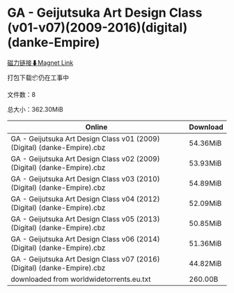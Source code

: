 # GA - Geijutsuka Art Design Class (v01-v07)(2009-2016)(digital)(danke-Empire)

[磁力链接⬇Magnet Link](magnet:?xt=urn:btih:acf764efb3f24dec00d0f5cacc8a65f6d75cebd1&dn=GA%20-%20Geijutsuka%20Art%20Design%20Class%20%28v01-v07%29%282009-2016%29%28digital%29%28danke-Empire%29)

打包下载📦仍在工事中

文件数：8

总大小：362.30MiB

Online | Download
--- | ---
GA - Geijutsuka Art Design Class v01 (2009) (Digital) (danke-Empire).cbz | 54.36MiB
GA - Geijutsuka Art Design Class v02 (2009) (Digital) (danke-Empire).cbz | 53.93MiB
GA - Geijutsuka Art Design Class v03 (2010) (Digital) (danke-Empire).cbz | 54.89MiB
GA - Geijutsuka Art Design Class v04 (2012) (Digital) (danke-Empire).cbz | 52.09MiB
GA - Geijutsuka Art Design Class v05 (2013) (Digital) (danke-Empire).cbz | 50.85MiB
GA - Geijutsuka Art Design Class v06 (2014) (Digital) (danke-Empire).cbz | 51.36MiB
GA - Geijutsuka Art Design Class v07 (2016) (Digital) (danke-Empire).cbz | 44.82MiB
downloaded from worldwidetorrents.eu.txt | 260.00B